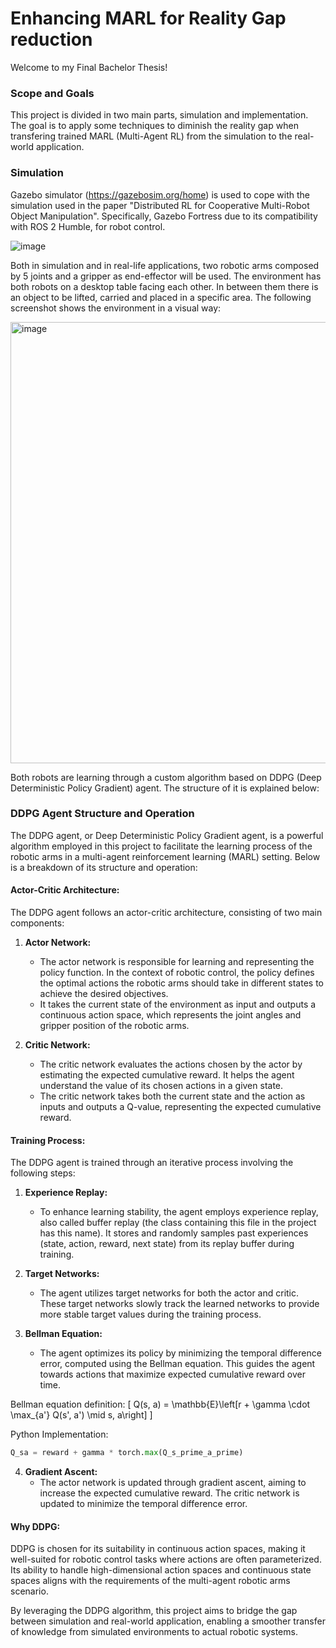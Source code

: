 # Enhancing MARL for Reality Gap reduction

Welcome to my Final Bachelor Thesis!

### Scope and Goals

This project is divided in two main parts, simulation and implementation. The goal is to apply some techniques to diminish the reality gap when transfering trained MARL (Multi-Agent RL) from the simulation to the real-world application.

### Simulation

Gazebo simulator (https://gazebosim.org/home) is used to cope with the simulation used in the paper "Distributed RL for Cooperative Multi-Robot Object Manipulation". Specifically, Gazebo Fortress due to its compatibility with ROS 2 Humble, for robot control.


![image](https://github.com/BakiRhina/Reality-Gap-reduction-TFG/assets/108484177/67cd12ea-3b7f-4cdb-a8ec-ab4472240e2e)



Both in simulation and in real-life applications, two robotic arms composed by 5 joints and a gripper as end-effector will be used. The environment has both robots on a desktop table facing each other. In between them there is an object to be lifted, carried and placed in a specific area. The following screenshot shows the environment in a visual way:

<img width="706" alt="image" src="https://github.com/BakiRhina/Reality-Gap-reduction-TFG/assets/108484177/db0fb80f-8833-45d1-93c4-047db9460709">



Both robots are learning through a custom algorithm based on DDPG (Deep Deterministic Policy Gradient) agent. The structure of it is explained below:

### DDPG Agent Structure and Operation

The DDPG agent, or Deep Deterministic Policy Gradient agent, is a powerful algorithm employed in this project to facilitate the learning process of the robotic arms in a multi-agent reinforcement learning (MARL) setting. Below is a breakdown of its structure and operation:

#### Actor-Critic Architecture:

The DDPG agent follows an actor-critic architecture, consisting of two main components:

1. **Actor Network:**
   - The actor network is responsible for learning and representing the policy function. In the context of robotic control, the policy defines the optimal actions the robotic arms should take in different states to achieve the desired objectives.
   - It takes the current state of the environment as input and outputs a continuous action space, which represents the joint angles and gripper position of the robotic arms.

2. **Critic Network:**
   - The critic network evaluates the actions chosen by the actor by estimating the expected cumulative reward. It helps the agent understand the value of its chosen actions in a given state.
   - The critic network takes both the current state and the action as inputs and outputs a Q-value, representing the expected cumulative reward.

#### Training Process:

The DDPG agent is trained through an iterative process involving the following steps:

1. **Experience Replay:**
   - To enhance learning stability, the agent employs experience replay, also called buffer replay (the class containing this file in the project has this name). It stores and randomly samples past experiences (state, action, reward, next state) from its replay buffer during training.

2. **Target Networks:**
   - The agent utilizes target networks for both the actor and critic. These target networks slowly track the learned networks to provide more stable target values during the training process.

3. **Bellman Equation:**
   - The agent optimizes its policy by minimizing the temporal difference error, computed using the Bellman equation. This guides the agent towards actions that maximize expected cumulative reward over time.
  
Bellman equation definition:
      \[ Q(s, a) = \mathbb{E}\left[r + \gamma \cdot \max_{a'} Q(s', a') \mid s, a\right] \]

Python Implementation:
```python
Q_sa = reward + gamma * torch.max(Q_s_prime_a_prime)
```

4. **Gradient Ascent:**
   - The actor network is updated through gradient ascent, aiming to increase the expected cumulative reward. The critic network is updated to minimize the temporal difference error.

#### Why DDPG:

DDPG is chosen for its suitability in continuous action spaces, making it well-suited for robotic control tasks where actions are often parameterized. Its ability to handle high-dimensional action spaces and continuous state spaces aligns with the requirements of the multi-agent robotic arms scenario.

By leveraging the DDPG algorithm, this project aims to bridge the gap between simulation and real-world application, enabling a smoother transfer of knowledge from simulated environments to actual robotic systems.
